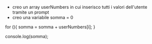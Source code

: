 <!-- Il software deve chiedere per 10 volte all’utente di inserire un numero. -->

- creo un array userNumbers in cui inserisco tutti i valori dell'utente tramite un prompt
- creo una variabile somma = 0

<!-- Il programma stampa la somma di tutti i numeri inseriti. -->

for (){
    somma = somma + userNumbers[i];
}

console.log(somma);